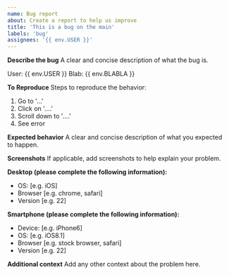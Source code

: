 ```yaml
---
name: Bug report
about: Create a report to help us improve
title: 'This is a bug on the main'
labels: 'bug'
assignees: '{{ env.USER }}'
---
```


**Describe the bug**
A clear and concise description of what the bug is.

User: {{ env.USER }}
Blab: {{ env.BLABLA }}

**To Reproduce**
Steps to reproduce the behavior:
1. Go to '...'
2. Click on '....'
3. Scroll down to '....'
4. See error

**Expected behavior**
A clear and concise description of what you expected to happen.

**Screenshots**
If applicable, add screenshots to help explain your problem.

**Desktop (please complete the following information):**
 - OS: [e.g. iOS]
 - Browser [e.g. chrome, safari]
 - Version [e.g. 22]

**Smartphone (please complete the following information):**
 - Device: [e.g. iPhone6]
 - OS: [e.g. iOS8.1]
 - Browser [e.g. stock browser, safari]
 - Version [e.g. 22]

**Additional context**
Add any other context about the problem here.
